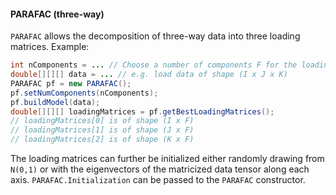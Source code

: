 #### PARAFAC (three-way)
`PARAFAC` allows the decomposition of three-way data into three loading matrices. 
Example:
```java
int nComponents = ... // Choose a number of components F for the loading matrices
double[][][] data = ... // e.g. load data of shape (I x J x K)
PARAFAC pf = new PARAFAC();
pf.setNumComponents(nComponents);
pf.buildModel(data);
double[][][] loadingMatrices = pf.getBestLoadingMatrices();
// loadingMatrices[0] is of shape (I x F)
// loadingMatrices[1] is of shape (J x F)
// loadingMatrices[2] is of shape (K x F)
```

The loading matrices can further be initialized either randomly drawing from `N(0,1)` or with the eigenvectors of the matricized data tensor along each axis. `PARAFAC.Initialization` can be passed to the `PARAFAC` constructor.